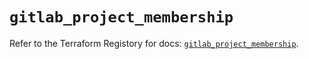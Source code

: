 # `gitlab_project_membership`

Refer to the Terraform Registory for docs: [`gitlab_project_membership`](https://registry.terraform.io/providers/gitlabhq/gitlab/16.7.0/docs/resources/project_membership).
